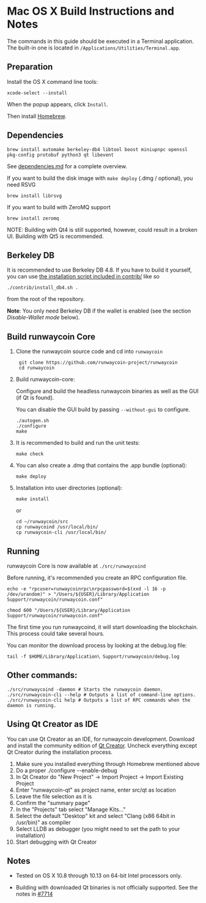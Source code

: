 Mac OS X Build Instructions and Notes
====================================
The commands in this guide should be executed in a Terminal application.
The built-in one is located in `/Applications/Utilities/Terminal.app`.

Preparation
-----------
Install the OS X command line tools:

`xcode-select --install`

When the popup appears, click `Install`.

Then install [Homebrew](https://brew.sh).

Dependencies
----------------------

    brew install automake berkeley-db4 libtool boost miniupnpc openssl pkg-config protobuf python3 qt libevent

See [dependencies.md](dependencies.md) for a complete overview.

If you want to build the disk image with `make deploy` (.dmg / optional), you need RSVG

    brew install librsvg

If you want to build with ZeroMQ support
    
    brew install zeromq

NOTE: Building with Qt4 is still supported, however, could result in a broken UI. Building with Qt5 is recommended.

Berkeley DB
-----------
It is recommended to use Berkeley DB 4.8. If you have to build it yourself,
you can use [the installation script included in contrib/](/contrib/install_db4.sh)
like so

```shell
./contrib/install_db4.sh .
```

from the root of the repository.

**Note**: You only need Berkeley DB if the wallet is enabled (see the section *Disable-Wallet mode* below).

Build runwaycoin Core
------------------------

1. Clone the runwaycoin source code and cd into `runwaycoin`

        git clone https://github.com/runwaycoin-project/runwaycoin
        cd runwaycoin

2.  Build runwaycoin-core:

    Configure and build the headless runwaycoin binaries as well as the GUI (if Qt is found).

    You can disable the GUI build by passing `--without-gui` to configure.

        ./autogen.sh
        ./configure
        make

3.  It is recommended to build and run the unit tests:

        make check

4.  You can also create a .dmg that contains the .app bundle (optional):

        make deploy

5.  Installation into user directories (optional):

        make install

    or

        cd ~/runwaycoin/src
        cp runwaycoind /usr/local/bin/
        cp runwaycoin-cli /usr/local/bin/

Running
-------

runwaycoin Core is now available at `./src/runwaycoind`

Before running, it's recommended you create an RPC configuration file.

    echo -e "rpcuser=runwaycoinrpc\nrpcpassword=$(xxd -l 16 -p /dev/urandom)" > "/Users/${USER}/Library/Application Support/runwaycoin/runwaycoin.conf"

    chmod 600 "/Users/${USER}/Library/Application Support/runwaycoin/runwaycoin.conf"

The first time you run runwaycoind, it will start downloading the blockchain. This process could take several hours.

You can monitor the download process by looking at the debug.log file:

    tail -f $HOME/Library/Application\ Support/runwaycoin/debug.log

Other commands:
-------

    ./src/runwaycoind -daemon # Starts the runwaycoin daemon.
    ./src/runwaycoin-cli --help # Outputs a list of command-line options.
    ./src/runwaycoin-cli help # Outputs a list of RPC commands when the daemon is running.

Using Qt Creator as IDE
------------------------
You can use Qt Creator as an IDE, for runwaycoin development.
Download and install the community edition of [Qt Creator](https://www.qt.io/download/).
Uncheck everything except Qt Creator during the installation process.

1. Make sure you installed everything through Homebrew mentioned above
2. Do a proper ./configure --enable-debug
3. In Qt Creator do "New Project" -> Import Project -> Import Existing Project
4. Enter "runwaycoin-qt" as project name, enter src/qt as location
5. Leave the file selection as it is
6. Confirm the "summary page"
7. In the "Projects" tab select "Manage Kits..."
8. Select the default "Desktop" kit and select "Clang (x86 64bit in /usr/bin)" as compiler
9. Select LLDB as debugger (you might need to set the path to your installation)
10. Start debugging with Qt Creator

Notes
-----

* Tested on OS X 10.8 through 10.13 on 64-bit Intel processors only.

* Building with downloaded Qt binaries is not officially supported. See the notes in [#7714](https://github.com/bitcoin/bitcoin/issues/7714)
